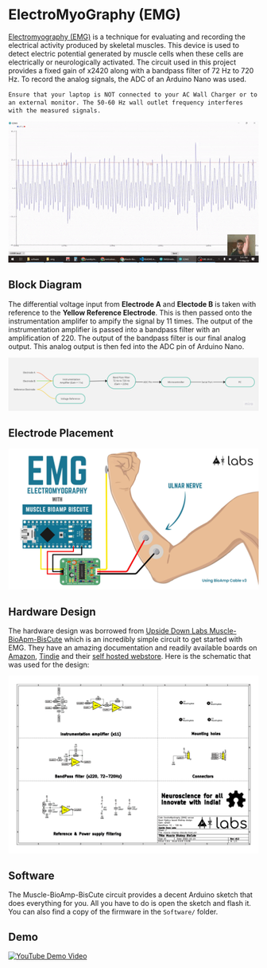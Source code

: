 # ElectroMyoGraphy (EMG)

[Electromyography (EMG)](https://en.wikipedia.org/wiki/Electromyography) is a technique for evaluating and recording the electrical activity produced by skeletal muscles. This device is used to detect electric potential generated by muscle cells when these cells are electrically or neurologically activated. The circuit used in this project provides a fixed gain of x2420 along with a bandpass filter of 72 Hz to 720 Hz. To record the analog signals, the ADC of an Arduino Nano was used.

```
Ensure that your laptop is NOT connected to your AC Wall Charger or to an external monitor. The 50-60 Hz wall outlet frequency interferes with the measured signals.
```

![Demo GIF](./Docs/demo.gif)

## Block Diagram

The differential voltage input from **Electrode A** and **Electode B** is taken with reference to the **Yellow Reference Electrode**. This is then passed onto the instrumentation amplifer to ampify the signal by 11 times. The output of the instrumentation amplifier is passed into a bandpass filter with an amplification of 220. The output of the bandpass filter is our final analog output. This analog output is then fed into the ADC pin of Arduino Nano.

![Flow Chart of how the device works](./Docs/EMG%20Hardware%20Flow.jpg)

## Electrode Placement
![Physical Connections](./Docs/ElectrodePlacementExample.jpg)

## Hardware Design
The hardware design was borrowed from [Upside Down Labs Muscle-BioApm-BisCute](https://github.com/upsidedownlabs/Muscle-BioAmp-BisCute) which is an incredibly simple circuit to get started with EMG. They have an amazing documentation and readily available boards on [Amazon](https://www.amazon.in/BisCute-Accessories-Upside-Down-Labs/dp/B0BDRFL2VY/ref=sr_1_1?qid=1684148917&refinements=p_89%3AUpside+Down+Labs&s=industrial&sr=1-1), [Tindie](https://www.tindie.com/products/upsidedownlabs/muscle-bioamp-biscute-diy-muscle-sensor/) and their [self hosted webstore](https://store.upsidedownlabs.tech/product/muscle-bioamp-biscute-diy/). Here is the schematic that was used for the design:

![Circuit Diagram](./Docs/schematic.png)

## Software
The Muscle-BioAmp-BisCute circuit provides a decent Arduino sketch that does everything for you. All you have to do is open the sketch and flash it. You can also find a copy of the firmware in the `Software/` folder.

## Demo

[![YouTube Demo Video](https://img.youtube.com/vi/8fpB3Ov8SRo/maxresdefault.jpg)](https://www.youtube.com/watch?v=8fpB3Ov8SRo)

